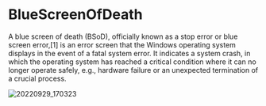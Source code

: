 # BlueScreenOfDeath

A blue screen of death (BSoD), officially known as a stop error or blue screen error,[1] is an error screen that the Windows operating system displays in the event of a fatal system error. It indicates a system crash, in which the operating system has reached a critical condition where it can no longer operate safely, e.g., hardware failure or an unexpected termination of a crucial process.


![20220929_170323](https://imgs.search.brave.com/zDON98pTNX8KtGYizMHKVQAEKgccuJhCBMzlgHMmerM/rs:fit:999:749:1/g:ce/aHR0cHM6Ly9jb21t/dW5pdHkuYW1kLmNv/bS90NS9pbWFnZS9z/ZXJ2ZXJwYWdlL2lt/YWdlLWlkLzE3ODM5/aTM4MzU3RjQ0RjRD/NDc5NzkvaW1hZ2Ut/c2l6ZS9sYXJnZT92/PTEuMCZweD05OTk)
